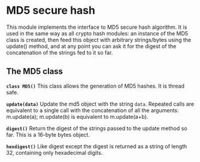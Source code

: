 <!-- module: md5 -->
# MD5 secure hash

This module implements the interface to MD5 secure hash algorithm.
It is used in the same way as all crypto hash modules: an instance of the MD5 class is
created, then feed this object with arbitrary strings/bytes using the update() method, and at any point you can ask it for the digest of the
concatenation of the strings fed to it so far.

## The MD5 class


**`class MD5()`**
This class allows the generation of MD5 hashes. It is thread safe.


**`update(data)`**
Update the md5 object with the string ```data```. Repeated calls are equivalent to a single call with the concatenation of all
the arguments: m.update(a); m.update(b) is equivalent to m.update(a+b).


**`digest()`**
Return the digest of the strings passed to the update method so far. This is a 16-byte bytes object.


**`hexdigest()`**
Like digest except the digest is returned as a string of length 32, containing only hexadecimal digits.
<!--stackedit_data:
eyJoaXN0b3J5IjpbNjU3MjI5Nzc0LDQzMjMwMDc1MF19
-->